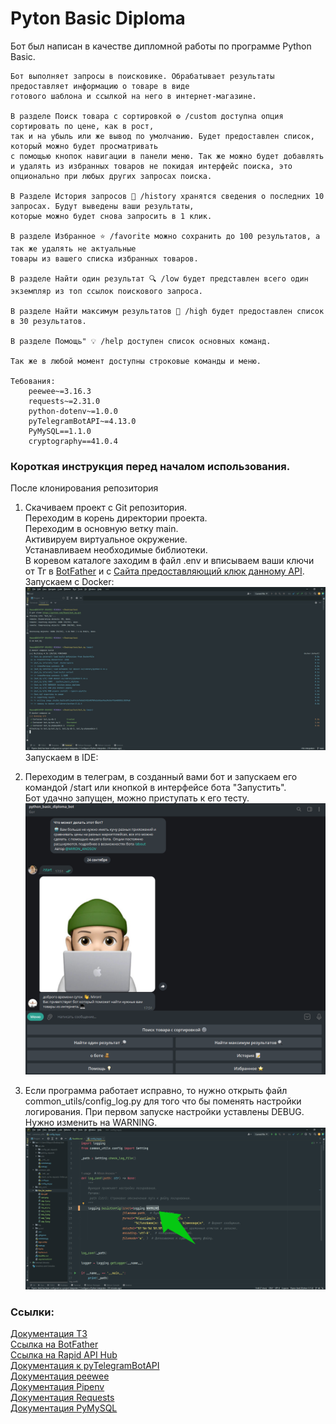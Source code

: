 # Pyton Basic Diploma
Бот был написан в качестве дипломной работы по программе 
Python Basic.

    Бот выполняет запросы в поисковикe. Обрабатывает результаты  предоставляет информацию о товаре в виде 
    готового шаблона и ссылкой на него в интернет-магазине.

    В разделе Поиск товара с сортировкой ⚙ /custom доступна опция сортировать по цене, как в рост, 
    так и на убыль или же вывод по умолчанию. Будет предоставлен список, который можно будет просматривать
    с помощью кнопок навигации в панели меню. Так же можно будет добавлять
    и удалять из избранных товаров не покидая интерфейс поиска, это опционально при любых других запросах поиска.

    В Разделе История запросов 📝 /history хранятся сведения о последних 10 запросах. Будут выведены ваши результаты,
    которые можно будет снова запросить в 1 клик.

    В разделе Избранное ⭐️ /favorite можно сохранить до 100 результатов, а так же удалять не актуальные 
    товары из вашего списка избранных товаров.

    В разделе Найти один результат 🔍 /low будет представлен всего один экземпляр из топ ссылок поискового запроса.

    В разделе Найти максимум результатов 🔎 /high будет предоставлен список в 30 результатов.

    В разделе Помощь" 💡 /help доступен список основных команд.

    Так же в любой момент доступны строковые команды и меню.

    Тебования:
        peewee~=3.16.3
        requests~=2.31.0
        python-dotenv~=1.0.0
        pyTelegramBotAPI~=4.13.0
        PyMySQL==1.1.0
        cryptography==41.0.4


### Короткая инструкция перед началом использования.
После клонирования репозитория 
1. Скачиваем проект с Git репозитория. <br>
Переходим в корень директории проекта. <br>
Переходим в основную ветку main. <br>
Активируем виртуальное окружение. <br>
Устанавливаем необходимые библиотеки. <br>
В коревом каталоге заходим в файл .env и вписываем ваши ключи от Тг в [BotFather](https://t.me/BotFather) и с [Сайта предоставляющий клюк данному API](https://rapidapi.com/letscrape-6bRBa3QguO5/api/real-time-product-search). <br>
Запускаем c Docker:
![start.png](files_for_readme/start.png)
Запускаем в IDE:


2. Переходим в телеграм, в созданный вами бот и запускаем его командой /start или кнопкой в интерфейсе бота "Запустить".  <br>
Бот удачно запущен, можно приступать к его тесту.
![step_8.png](files_for_readme/step_2.png)

3. Если программа работает исправно, то нужно открыть файл common_utils/config_log.py для того что бы поменять настройки логирования. 
   При первом запуске настройки уставлены DEBUG. Нужно изменить на WARNING.
![step_9.png](files_for_readme/step_3.png)
    


  
### Ссылки:  
[Документация ТЗ](files_for_readme/doc.pdf) <br>
[Ссылка на BotFather](https://t.me/BotFather) <br>
[Ссылка на Rapid API Hub](https://rapidapi.com/letscrape-6bRBa3QguO5/api/real-time-product-search) <br>
[Документация к pyTelegramBotAPI](https://pytba.readthedocs.io/ru/latest/install.html) <br>
[Документация peewee](https://docs.peewee-orm.com/en/latest/) <br>
[Документация Pipenv](https://docs.pipenv.org/) <br>
[Документация Requests](https://requests.readthedocs.io/en/latest/) <br>
[Документация PyMySQL](https://pymysql.readthedocs.io/en/latest/)
